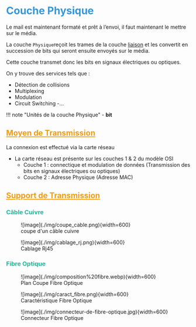 # <span style="color: #3498DB;">Couche Physique</span>

Le mail est maintenant formaté et prêt à l’envoi, il faut maintenant le mettre sur le média.

La couche `Physique`reçoit les trames de la couche [liaison](./2_Couche_Liaison.md) et les convertit en succession de bits qui seront ensuite envoyés sur le média.

Cette couche transmet donc les bits en signaux électriques ou optiques.

On y trouve des services tels que :

- Détection de collisions
- Multiplexing
- Modulation
- Circuit Switching
-…

!!! note "Unités de la couche Physique"
    - **bit**

## <span style="color: #F39C12;"><u>Moyen de Transmission</u></span>

La connexion est effectué via la carte réseau  

- La carte réseau est présente sur les couches 1 & 2 du modèle OSI
    - Couche 1 : connectique et modulation de données (Transmission des bits en signaux électriques ou optiques)
    - Couche 2 : Adresse Physique (Adresse MAC)

## <span style="color: #F39C12;"><u>Support de Transmission</u></span>

### <span style="color: #1ABC9C;">Câble Cuivre</span>

<figure markdown="1">
![image](./img/coupe_cable.png){width=600}
<figcaption>coupe d'un câble cuivre</figcaption>
</figure>

<figure markdown="1">
![image](./img/cablage_rj.png){width=600}
<figcaption>Cablage Rj45</figcaption>
</figure>

### <span style="color: #1ABC9C;">Fibre Optique</span>

<figure markdown="1">
![image](./img/composition%20fibre.webp){width=600}
<figcaption>Plan Coupe Fibre Optique</figcaption>
</figure>

<figure markdown="1">
![image](./img/caract_fibre.png){width=600}
<figcaption>Caractéristique Fibre Optique</figcaption>
</figure>

<figure markdown="1">
![image](./img/connecteur-de-fibre-optique.jpg){width=600}
<figcaption>Connecteur Fibre Optique</figcaption>
</figure>
